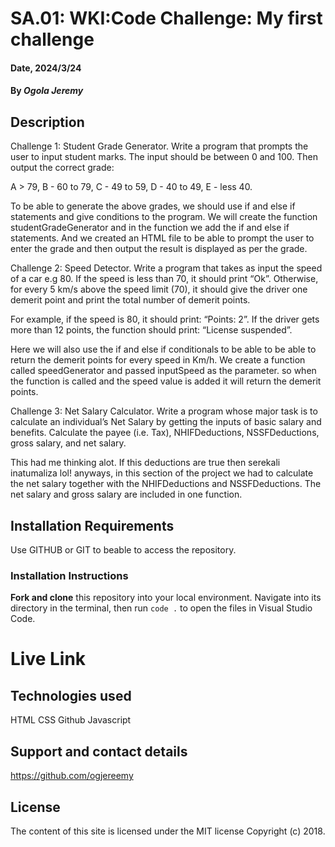 # SA.01: WKI:Code Challenge: My first challenge

#### Date, 2024/3/24

#### By *Ogola Jeremy*


## Description
Challenge 1: Student Grade Generator.
Write a program that prompts the user to input student marks. The input should be between 0 and 100. Then output the correct grade: 

A > 79, B - 60 to 79, C -  49 to 59, D - 40 to 49, E - less 40. 

To be able to generate the above grades, we should use if and else if statements and give conditions to the program. We will create the function studentGradeGenerator and in the function we add the if and else if statements. And we created an HTML file to be able to prompt the user to enter the grade and then output the result is displayed as per the grade.

Challenge 2: Speed Detector.
Write a program that takes as input the speed of a car e.g 80. If the speed is less than 70, it should print “Ok”. Otherwise, for every 5 km/s above the speed limit (70), it should give the driver one demerit point and print the total number of demerit points.

For example, if the speed is 80, it should print: “Points: 2”. If the driver gets more than 12 points, the function should print: “License suspended”.

Here we will also use the if and else if conditionals to be able to be able to return the demerit points for every speed in Km/h. We create a function called speedGenerator and passed inputSpeed as the parameter. so when the function is called and the speed value is added it will return the demerit points.



Challenge 3: Net Salary Calculator.
Write a program whose major task is to calculate an individual’s Net Salary by getting the inputs of basic salary and benefits. Calculate the payee (i.e. Tax), NHIFDeductions, NSSFDeductions, gross salary, and net salary. 

This had me thinking alot. If this deductions are true then serekali inatumaliza lol! anyways, in this section of the project we had to calculate the net salary together with the NHIFDeductions and NSSFDeductions. The net salary and gross salary are included in one function.


## Installation Requirements
Use GITHUB or GIT to beable to access the repository.

### Installation Instructions
**Fork and clone** this repository into your local environment. Navigate into its
directory in the terminal, then run `code .` to open the files in Visual Studio
Code.

# Live Link


## Technologies used
HTML
CSS
Github
Javascript

## Support and contact details

https://github.com/ogjereemy

## License
The content of this site is licensed under the MIT license
Copyright (c) 2018.
